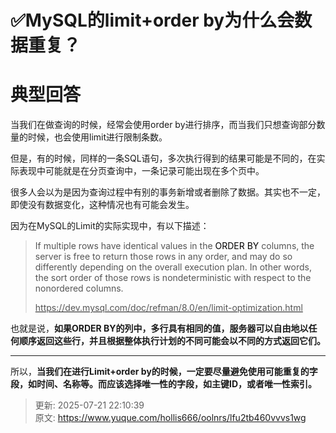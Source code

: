 # ✅MySQL的limit+order by为什么会数据重复？

# 典型回答


当我们在做查询的时候，经常会使用order by进行排序，而当我们只想查询部分数量的时候，也会使用limit进行限制条数。



但是，有的时候，同样的一条SQL语句，多次执行得到的结果可能是不同的，在实际表现中可能就是在分页查询中，一条记录可能出现在多个页中。



很多人会以为是因为查询过程中有别的事务新增或者删除了数据。其实也不一定，即使没有数据变化，这种情况也有可能会发生。



因为在MySQL的Limit的实际实现中，有以下描述：



> <font style="color:rgb(85, 85, 85);">If multiple rows have identical values in the </font><font style="color:rgb(0, 0, 0);">ORDER BY</font><font style="color:rgb(85, 85, 85);"> columns, the server is free to return those rows in any order, and may do so differently depending on the overall execution plan. In other words, the sort order of those rows is nondeterministic with respect to the nonordered columns.</font>
>
> <font style="color:rgb(85, 85, 85);"></font>
>
> [<font style="color:rgb(85, 85, 85);">https://dev.mysql.com/doc/refman/8.0/en/limit-optimization.html</font>](https://dev.mysql.com/doc/refman/8.0/en/limit-optimization.html)
>

  


也就是说，**如果ORDER BY的列中，多行具有相同的值，服务器可以自由地以任何顺序返回这些行，并且根据整体执行计划的不同可能会以不同的方式返回它们。**

****

所以，**当我们在进行Limit+order by的时候，一定要尽量避免使用可能重复的字段，如时间、名称等。而应该选择唯一性的字段，如主键ID，或者唯一性索引。**







> 更新: 2025-07-21 22:10:39  
> 原文: <https://www.yuque.com/hollis666/oolnrs/lfu2tb460vvvs1wg>